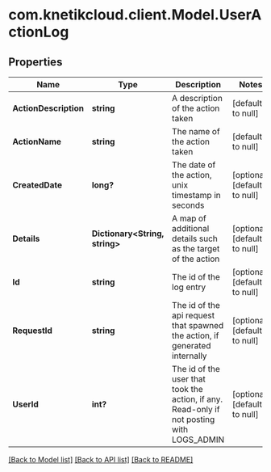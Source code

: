 # com.knetikcloud.client.Model.UserActionLog
## Properties

Name | Type | Description | Notes
------------ | ------------- | ------------- | -------------
**ActionDescription** | **string** | A description of the action taken | [default to null]
**ActionName** | **string** | The name of the action taken | [default to null]
**CreatedDate** | **long?** | The date of the action, unix timestamp in seconds | [optional] [default to null]
**Details** | **Dictionary&lt;String, string&gt;** | A map of additional details such as the target of the action | [optional] [default to null]
**Id** | **string** | The id of the log entry | [optional] [default to null]
**RequestId** | **string** | The id of the api request that spawned the action, if generated internally | [optional] [default to null]
**UserId** | **int?** | The id of the user that took the action, if any. Read-only if not posting with LOGS_ADMIN | [optional] [default to null]

[[Back to Model list]](../README.md#documentation-for-models) [[Back to API list]](../README.md#documentation-for-api-endpoints) [[Back to README]](../README.md)

